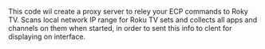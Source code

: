 This code wil create a proxy server to reley your ECP commands to Roky TV.
Scans local network IP range for Roku TV sets and collects all apps and channels on 
them when started, in order to sent this info to clent for displaying on interface.
